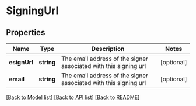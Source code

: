 # SigningUrl

## Properties
Name | Type | Description | Notes
------------ | ------------- | ------------- | -------------
**esignUrl** | **string** | The email address of the signer associated with this signing url | [optional] 
**email** | **string** | The email address of the signer associated with this signing url | [optional] 

[[Back to Model list]](../README.md#documentation-for-models) [[Back to API list]](../README.md#documentation-for-api-endpoints) [[Back to README]](../README.md)


